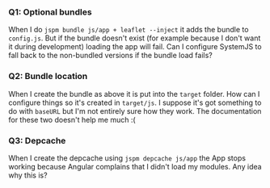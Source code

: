 ### Q1: Optional bundles

When I do `jspm bundle js/app + leaflet --inject` it adds the bundle to `config.js`. But if the bundle doesn't exist (for example because I don't want it during development) loading the app will fail. Can I configure SystemJS to fall back to the non-bundled versions if the bundle load fails?

### Q2: Bundle location

When I create the bundle as above it is put into the `target` folder. How can I configure things so it's created in `target/js`. I suppose it's got something to do with `baseURL` but I'm not entirely sure how they work. The documentation for these two doesn't help me much :(

### Q3: Depcache

When I create the depcache using `jspm depcache js/app` the App stops working because Angular complains that I didn't load my modules. Any idea why this is?
